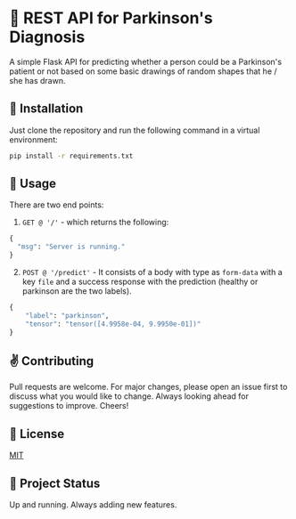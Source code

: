 # 💢 REST API for Parkinson's Diagnosis

A simple Flask API for predicting whether a person could be a Parkinson's patient or not based on some basic drawings of random shapes that he / she has drawn.

## 🚀 Installation

Just clone the repository and run the following command in a virtual environment:

```bash
pip install -r requirements.txt
```

## 📣 Usage

There are two end points:

1. ```GET @ '/'``` - which returns the following:

```python
{
  "msg": "Server is running."
}
```

2. ```POST @ '/predict'``` - It consists of a body with type as ```form-data``` with a key ```file``` and a success response with the prediction (healthy or parkinson are the two labels).

```python
{
    "label": "parkinson",
    "tensor": "tensor([4.9958e-04, 9.9950e-01])"
}
```

## ✌️ Contributing

Pull requests are welcome. For major changes, please open an issue first to discuss what you would like to change. Always looking ahead for suggestions to improve. Cheers!

## 📜 License

[MIT](https://choosealicense.com/licenses/mit/)

## 🔨 Project Status

Up and running. Always adding new features.
